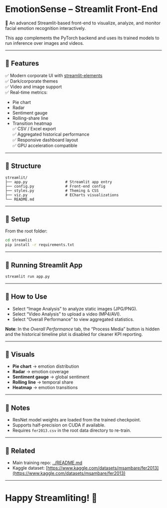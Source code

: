 
# EmotionSense – Streamlit Front-End

🚀 An advanced Streamlit-based front-end to visualize, analyze, and monitor facial emotion recognition interactively.  

This app complements the PyTorch backend and uses its trained models to run inference over images and videos.

---

## 🌟 Features

✅ Modern corporate UI with [streamlit-elements](https://github.com/okld/streamlit-elements)  
✅ Dark/corporate themes  
✅ Video and image support  
✅ Real-time metrics:  
  - Pie chart  
  - Radar  
  - Sentiment gauge  
  - Rolling-share line  
  - Transition heatmap  
✅ CSV / Excel export  
✅ Aggregated historical performance  
✅ Responsive dashboard layout  
✅ GPU acceleration compatible

---

## 📁 Structure

```
streamlit/
├── app.py                 # Streamlit app entry
├── config.py              # Front-end config
├── styles.py              # Theming & CSS
├── viz.py                 # ECharts visualizations
└── README.md
```

---

## 🔧 Setup

From the root folder:  

```bash
cd streamlit
pip install -r requirements.txt
```

---

## 🚀 Running Streamlit App

```bash
streamlit run app.py
```

---

## 📸 How to Use

- Select “Image Analysis” to analyze static images (JPG/PNG).  
- Select “Video Analysis” to upload a video (MP4/AVI).  
- Select “Overall Performance” to view aggregated statistics.  

**Note**: In the *Overall Performance* tab, the “Process Media” button is hidden and the historical timeline plot is disabled for cleaner KPI reporting.

---

## 🧩 Visuals

- **Pie chart** → emotion distribution  
- **Radar** → emotion coverage  
- **Sentiment gauge** → global sentiment  
- **Rolling line** → temporal share  
- **Heatmap** → emotion transitions

---

## 📝 Notes

- ResNet model weights are loaded from the trained checkpoint.  
- Supports half-precision on CUDA if available.  
- Requires `fer2013.csv` in the root data directory to re-train.

---

## 🔗 Related

- Main training repo: [../README.md](../README.md)  
- Kaggle dataset: [https://www.kaggle.com/datasets/msambare/fer2013](https://www.kaggle.com/datasets/msambare/fer2013)

---

# Happy Streamliting! 🎈
